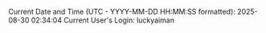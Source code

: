 Current Date and Time (UTC - YYYY-MM-DD HH:MM:SS formatted): 2025-08-30 02:34:04
Current User's Login: luckyaiman
